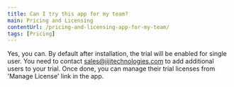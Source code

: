 ```yaml
---
title: Can I try this app for my team?
main: Pricing and Licensing
contentUrl: /pricing-and-licensing-app-for-my-team/
tags: [Pricing]
---
```

Yes, you can. By default after installation, the trial will be enabled for single user. You need to contact sales@jijitechnologies.com to add additional users to your trial. Once done, you can manage their trial licenses from 'Manage License' link in the app. 
